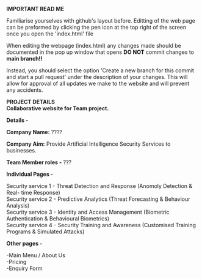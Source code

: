 **IMPORTANT READ ME**

Familiarise yourselves with github's layout before. Editting of the web page can be preformed by clicking the pen icon at the top right of the screen once you open the 'index.html' file<br>

When editing the webpage (index.html) any changes made should be documented in the pop up window that opens **DO NOT** commit changes to **main branch!!**<br>

Instead, you should select the option 'Create a new branch for this commit and start a pull request' under the description of your changes. This will allow for approval of all updates we make to the website and will prevent any accidents.<br>


**PROJECT DETAILS**<br>
**Collaborative website for Team project.**

**Details -** 

**Company Name:** ????

**Company Aim:** Provide Artificial Intelligence Security Services to businesses.


**Team Member roles -** ???

**Individual Pages -**

Security service 1 - Threat Detection and Response (Anomoly Detection & Real- time Response)<br>
Security service 2 - Predictive Analytics (Threat Forecasting & Behaviour Analysis)<br>
Security service 3 - Identity and Access Management (Biometric Authentication & Behavioural Biometrics)<br>
Security service 4 - Security Training and Awareness (Customised Training Programs & Simulated Attacks)<br>

**Other pages -**

-Main Menu / About Us<br>
-Pricing<br>
-Enquiry Form<br>

